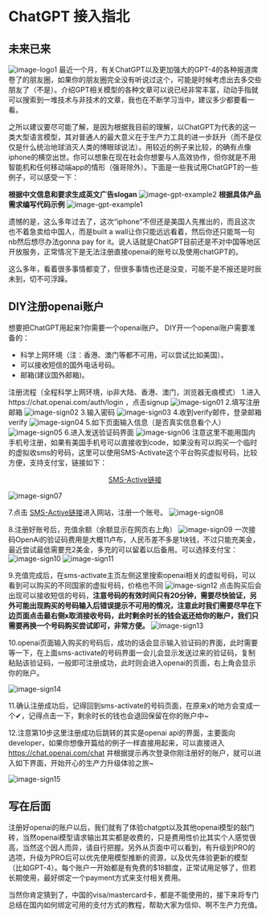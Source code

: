 # ChatGPT 接入指北

## 未来已来
![image-logo1](/img/chatgpt-access-guide/logo1.jpg)
最近一个月，有关ChatGPT以及更加强大的GPT-4的各种报道席卷了的朋友圈，如果你的朋友圈完全没有听说过这个，可能是时候考虑出去多交些朋友了（不是）。介绍GPT相关模型的各种文章可以说已经非常丰富，动动手指就可以搜索到一堆技术与非技术的文章，我也在不断学习当中，建议多少都要看一看。

之所以建议要尽可能了解，是因为根据我目前的理解，以ChatGPT为代表的这一类大型语言模型，其对普通人的最大意义在于生产力工具的进一步跃升（而不是仅仅是什么统治地球消灭人类的博眼球说法）。用较近的例子来比较，的确有点像iphone的横空出世。你可以想象在现在社会你想要与人高效协作，但你就是不用智能机和任何移动端app的情形（强哥除外）。下面是一些我试用ChatGPT的一些例子，可以感受一下：

**根据中文信息和要求生成英文广告slogan**
![image-gpt-example2](/img/chatgpt-access-guide/use-example-02.png)
**根据具体产品需求编写代码示例**
![image-gpt-example1](/img/chatgpt-access-guide/use-example-01.png)

遗憾的是，这么多年过去了，这次“iphone”不但还是美国人先推出的，而且这次也不着急卖给中国人，而是built a wall让你只能远远看着，然后你还只能骂一句nb然后想尽办法gonna pay for it。说人话就是ChatGPT目前还是不对中国等地区开放服务，正常情况下是无法注册直接openai的账号以及使用chatGPT的。

这么多年，看着很多事情都变了，但很多事情也还是没变，可能不是不报还是时辰未到，切不可浮躁。

## DIY注册openai账户

想要把ChatGPT用起来?你需要一个openai账户。
DIY开一个openai账户需要准备的：
- 科学上网环境（注：香港、澳门等都不可用，可以尝试比如美国）。
- 可以接收短信的国外电话号码。
- 邮箱(建议国外邮箱)。


注册流程（全程科学上网环境，ip非大陆、香港、澳门，浏览器无痕模式）
1.进入https://chat.openai.com/auth/login ，点击signup
![image-sign01](/img/chatgpt-access-guide/chatgpt-signup-01.png)
2.填写注册邮箱
![image-sign02](/img/chatgpt-access-guide/chatgpt-signup-02.png)
3.输入密码
![image-sign03](/img/chatgpt-access-guide/chatgpt-signup-03.png)
4.收到verify邮件，登录邮箱verify
![image-sign04](/img/chatgpt-access-guide/chatgpt-signup-04.png)
5.如下页面输入信息（是否真实信息看个人）
![image-sign05](/img/chatgpt-access-guide/chatgpt-signup-05.png)
6.进入发送验证码界面
![image-sign06](/img/chatgpt-access-guide/chatgpt-signup-06.png)
注意这里不能用国内手机号注册，如果有美国手机号可以直接收到code，如果没有可以购买一个临时的虚拟收sms的号码，这里可以使用SMS-Activate这个平台购买虚拟号码，比较方便，支持支付宝，链接如下：

<center> <a href="(https://sms-activate.org/?ref=3098657">SMS-Active链接</a></center>


![image-sign07](/img/chatgpt-access-guide/chatgpt-signup-07.png)

7.点击 <a href="(https://sms-activate.org/?ref=3098657">SMS-Active链接</a>进入网站，注册一个账号。
![image-sign08](/img/chatgpt-access-guide/chatgpt-signup-08.png)

8.注册好账号后，充值余额（余额显示在网页右上角）
![image-sign09](/img/chatgpt-access-guide/chatgpt-signup-09.png)
一次接码OpenAi的验证码费用是大概11卢布，人民币差不多是1块钱，不过只能充美金，最近尝试最低需要充2美金，多充的可以留着以后备用。可以选择支付宝：
![image-sign10](/img/chatgpt-access-guide/chatgpt-signup-10.png)
![image-sign11](/img/chatgpt-access-guide/chatgpt-signup-11.png)

9.充值完成后，在sms-activate主页左侧这里搜索openai相关的虚拟号码，可以看到可以购买的不同国家的虚拟号码，价格也不同
![image-sign12](/img/chatgpt-access-guide/chatgpt-signup-12.png)
点击购买后会出现可以接收短信的号码，**注意号码的有效时间只有20分钟，需要尽快验证，另外可能出现购买的号码输入后错误提示不可用的情况，注意此时我们需要尽早在下边页面点击最右侧x取消接收号码，此时剩余时长的钱会返还给你的账户，我们只需要再换一个号码购买尝试即可，非常方便。**
![image-sign13](/img/chatgpt-access-guide/chatgpt-signup-13.png)

10.openai页面输入购买的号码后，成功的话会显示输入验证码的界面，此时需要等一下，在上面sms-activate的号码界面一会儿会显示发送过来的验证码，复制粘贴该验证码，一般即可注册成功，此时则会进入openai的页面，右上角会显示你的账户。


![image-sign14](/img/chatgpt-access-guide/chatgpt-signup-14.png)

11.确认注册成功后，记得回到sms-activate的号码页面，在原来x的地方会变成一个&#10004;，记得点击一下，剩余时长的钱也会退回保留在你的账户中~

12.注意第10步这里注册成功后跳转的其实是openai api的界面，主要面向developer，如果你想像开篇给的例子一样直接用起来，可以直接进入 https://chat.openai.com/chat 并根据提示再次登录你刚注册好的账户，就可以进入如下界面，开始开心的生产力升级体验之旅~


![image-sign15](/img/chatgpt-access-guide/chatgpt-signup-15.png)

## 写在后面
注册好openai的账户以后，我们就有了体验chatgpt以及其他openai模型的敲门砖，当然openai模型请求输出其实都是收费的，只是费用性价比其实个人感觉很高，当然这个因人而异，请自行把握。另外从页面中可以看到，有升级到PRO的选项，升级为PRO后可以优先使用模型推断的资源，以及优先体验更新的模型（比如GPT-4）。每个账户一开始都是有免费的$18额度，正常试用足够了，但若长期使用，最好绑定一个payment方式来支付相关费用。

当然你肯定猜到了，中国的visa/mastercard卡，都是不能使用的，接下来将专门总结在国内如何绑定可用的支付方式的教程，帮助大家为信仰、啊不生产力充值。